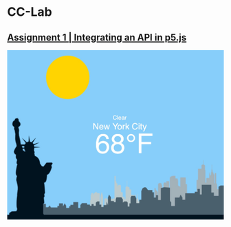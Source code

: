 # CC-Lab

## [Assignment 1 | Integrating an API in p5.js](./API-Integration)
![Assignment 1 Screenshot](./API-Integration/canvas.jpg)